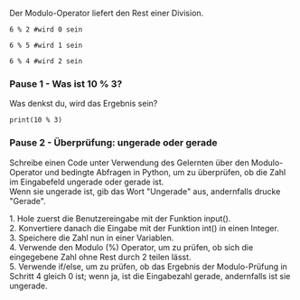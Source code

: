 Der Modulo-Operator liefert den Rest einer Division.

`6 % 2 #wird 0 sein`

`6 % 5 #wird 1 sein`

`6 % 4 #wird 2 sein`

### Pause 1 - Was ist 10 % 3?  
Was denkst du, wird das Ergebnis sein?

`print(10 % 3)`

### Pause 2 - Überprüfung: ungerade oder gerade  
Schreibe einen Code unter Verwendung des Gelernten über den Modulo-Operator und bedingte Abfragen in Python, um zu überprüfen, ob die Zahl im Eingabefeld ungerade oder gerade ist.  
Wenn sie ungerade ist, gib das Wort "Ungerade" aus, andernfalls drucke "Gerade".

<div class="hint">
1. Hole zuerst die Benutzereingabe mit der Funktion input().
<br/>2. Konvertiere danach die Eingabe mit der Funktion int() in einen Integer.
<br/>3. Speichere die Zahl nun in einer Variablen.
<br/>4. Verwende den Modulo (%) Operator, um zu prüfen, ob sich die eingegebene Zahl ohne Rest durch 2 teilen lässt.
<br>5. Verwende if/else, um zu prüfen, ob das Ergebnis der Modulo-Prüfung in Schritt 4 gleich 0 ist; wenn ja, ist die Eingabezahl gerade, andernfalls ist sie ungerade.
</div>
